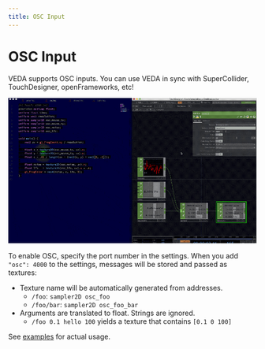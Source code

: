 ```yaml
---
title: OSC Input
---
```

# OSC Input

VEDA supports OSC inputs.
You can use VEDA in sync with SuperCollider, TouchDesigner, openFrameworks, etc!

![OSC example](/static/images/osc.gif)

To enable OSC, specify the port number in the settings.
When you add `"osc": 4000` to the settings, messages will be stored and passed as textures:

- Texture name will be automatically generated from addresses.
  - `/foo`: `sampler2D osc_foo`
  - `/foo/bar`: `sampler2D osc_foo_bar`
- Arguments are translated to float. Strings are ignored.
  - `/foo 0.1 hello 100` yields a texture that contains `[0.1 0 100]`

See [examples](https://github.com/fand/veda/blob/master/examples/osc.frag) for actual usage.

